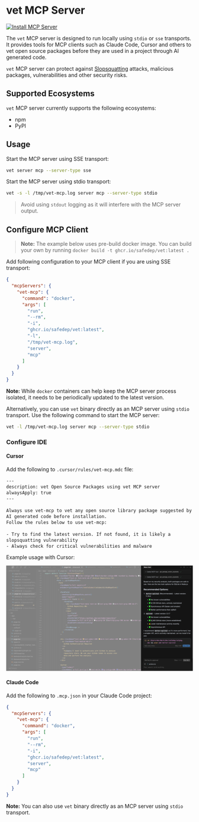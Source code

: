 # vet MCP Server

[![Install MCP Server](https://cursor.com/deeplink/mcp-install-dark.svg)](https://cursor.com/install-mcp?name=vet-mcp&config=eyJjb21tYW5kIjoiZG9ja2VyIHJ1biAtLXJtIC1pIGdoY3IuaW8vc2FmZWRlcC92ZXQ6bGF0ZXN0IC1zIC1sIC90bXAvdmV0LW1jcC5sb2cgc2VydmVyIG1jcCJ9)

The `vet` MCP server is designed to run locally using `stdio` or `sse` transports.
It provides tools for MCP clients such as Claude Code, Cursor and others to vet
open source packages before they are used in a project through AI generated code.

`vet` MCP server can protect against [Slopsquatting](https://en.wikipedia.org/wiki/Slopsquatting) attacks, malicious packages,
vulnerabilities and other security risks.

## Supported Ecosystems

`vet` MCP server currently supports the following ecosystems:

- npm
- PyPI

## Usage

Start the MCP server using SSE transport:

```bash
vet server mcp --server-type sse
```

Start the MCP server using stdio transport:

```bash
vet -s -l /tmp/vet-mcp.log server mcp --server-type stdio
```

> Avoid using `stdout` logging as it will interfere with the MCP server output.

## Configure MCP Client

> **Note:** The example below uses pre-build docker image. You can build your own by running
> `docker build -t ghcr.io/safedep/vet:latest .`

Add following configuration to your MCP client if you are using SSE transport:

```json
{
  "mcpServers": {
    "vet-mcp": {
      "command": "docker",
      "args": [
        "run",
        "--rm",
        "-i",
        "ghcr.io/safedep/vet:latest",
        "-l",
        "/tmp/vet-mcp.log",
        "server",
        "mcp"
      ]
    }
  }
}
```

**Note:** While `docker` containers can help keep the MCP server process isolated, it needs to be periodically updated to the latest version.

Alternatively, you can use `vet` binary directly as an MCP server using `stdio` transport. Use the following command to start the MCP server:

```bash
vet -l /tmp/vet-mcp.log server mcp --server-type stdio
```

### Configure IDE

#### Cursor

Add the following to `.cursor/rules/vet-mcp.mdc` file:

```
---
description: vet Open Source Packages using vet MCP server
alwaysApply: true
---

Always use vet-mcp to vet any open source library package suggested by AI generated code before installation.
Follow the rules below to use vet-mcp:

- Try to find the latest version. If not found, it is likely a slopsquatting vulnerability
- Always check for critical vulnerabilities and malware
```

Example usage with Cursor:

![Cursor vet-mcp example](./assets/vet-mcp-cursor.png)

#### Claude Code

Add the following to `.mcp.json` in your Claude Code project:

```json
{
  "mcpServers": {
    "vet-mcp": {
      "command": "docker",
      "args": [
        "run",
        "--rm",
        "-i",
        "ghcr.io/safedep/vet:latest",
        "server",
        "mcp"
      ]
    }
  }
}
```

**Note:** You can also use `vet` binary directly as an MCP server using `stdio` transport.
